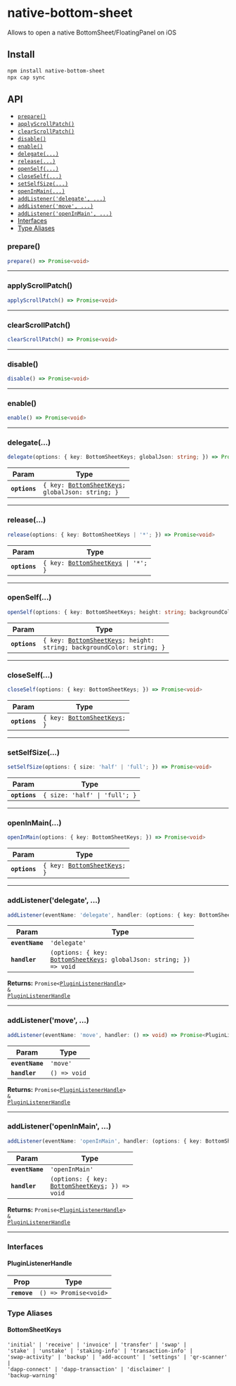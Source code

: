 # native-bottom-sheet

Allows to open a native BottomSheet/FloatingPanel on iOS

## Install

```bash
npm install native-bottom-sheet
npx cap sync
```

## API

<docgen-index>

* [`prepare()`](#prepare)
* [`applyScrollPatch()`](#applyscrollpatch)
* [`clearScrollPatch()`](#clearscrollpatch)
* [`disable()`](#disable)
* [`enable()`](#enable)
* [`delegate(...)`](#delegate)
* [`release(...)`](#release)
* [`openSelf(...)`](#openself)
* [`closeSelf(...)`](#closeself)
* [`setSelfSize(...)`](#setselfsize)
* [`openInMain(...)`](#openinmain)
* [`addListener('delegate', ...)`](#addlistenerdelegate)
* [`addListener('move', ...)`](#addlistenermove)
* [`addListener('openInMain', ...)`](#addlisteneropeninmain)
* [Interfaces](#interfaces)
* [Type Aliases](#type-aliases)

</docgen-index>

<docgen-api>
<!--Update the source file JSDoc comments and rerun docgen to update the docs below-->

### prepare()

```typescript
prepare() => Promise<void>
```

--------------------


### applyScrollPatch()

```typescript
applyScrollPatch() => Promise<void>
```

--------------------


### clearScrollPatch()

```typescript
clearScrollPatch() => Promise<void>
```

--------------------


### disable()

```typescript
disable() => Promise<void>
```

--------------------


### enable()

```typescript
enable() => Promise<void>
```

--------------------


### delegate(...)

```typescript
delegate(options: { key: BottomSheetKeys; globalJson: string; }) => Promise<void>
```

| Param         | Type                                                                                      |
| ------------- | ----------------------------------------------------------------------------------------- |
| **`options`** | <code>{ key: <a href="#bottomsheetkeys">BottomSheetKeys</a>; globalJson: string; }</code> |

--------------------


### release(...)

```typescript
release(options: { key: BottomSheetKeys | '*'; }) => Promise<void>
```

| Param         | Type                                                                         |
| ------------- | ---------------------------------------------------------------------------- |
| **`options`** | <code>{ key: <a href="#bottomsheetkeys">BottomSheetKeys</a> \| '*'; }</code> |

--------------------


### openSelf(...)

```typescript
openSelf(options: { key: BottomSheetKeys; height: string; backgroundColor: string; }) => Promise<void>
```

| Param         | Type                                                                                                           |
| ------------- | -------------------------------------------------------------------------------------------------------------- |
| **`options`** | <code>{ key: <a href="#bottomsheetkeys">BottomSheetKeys</a>; height: string; backgroundColor: string; }</code> |

--------------------


### closeSelf(...)

```typescript
closeSelf(options: { key: BottomSheetKeys; }) => Promise<void>
```

| Param         | Type                                                                  |
| ------------- | --------------------------------------------------------------------- |
| **`options`** | <code>{ key: <a href="#bottomsheetkeys">BottomSheetKeys</a>; }</code> |

--------------------


### setSelfSize(...)

```typescript
setSelfSize(options: { size: 'half' | 'full'; }) => Promise<void>
```

| Param         | Type                                     |
| ------------- | ---------------------------------------- |
| **`options`** | <code>{ size: 'half' \| 'full'; }</code> |

--------------------


### openInMain(...)

```typescript
openInMain(options: { key: BottomSheetKeys; }) => Promise<void>
```

| Param         | Type                                                                  |
| ------------- | --------------------------------------------------------------------- |
| **`options`** | <code>{ key: <a href="#bottomsheetkeys">BottomSheetKeys</a>; }</code> |

--------------------


### addListener('delegate', ...)

```typescript
addListener(eventName: 'delegate', handler: (options: { key: BottomSheetKeys; globalJson: string; }) => void) => Promise<PluginListenerHandle> & PluginListenerHandle
```

| Param           | Type                                                                                                            |
| --------------- | --------------------------------------------------------------------------------------------------------------- |
| **`eventName`** | <code>'delegate'</code>                                                                                         |
| **`handler`**   | <code>(options: { key: <a href="#bottomsheetkeys">BottomSheetKeys</a>; globalJson: string; }) =&gt; void</code> |

**Returns:** <code>Promise&lt;<a href="#pluginlistenerhandle">PluginListenerHandle</a>&gt; & <a href="#pluginlistenerhandle">PluginListenerHandle</a></code>

--------------------


### addListener('move', ...)

```typescript
addListener(eventName: 'move', handler: () => void) => Promise<PluginListenerHandle> & PluginListenerHandle
```

| Param           | Type                       |
| --------------- | -------------------------- |
| **`eventName`** | <code>'move'</code>        |
| **`handler`**   | <code>() =&gt; void</code> |

**Returns:** <code>Promise&lt;<a href="#pluginlistenerhandle">PluginListenerHandle</a>&gt; & <a href="#pluginlistenerhandle">PluginListenerHandle</a></code>

--------------------


### addListener('openInMain', ...)

```typescript
addListener(eventName: 'openInMain', handler: (options: { key: BottomSheetKeys; }) => void) => Promise<PluginListenerHandle> & PluginListenerHandle
```

| Param           | Type                                                                                        |
| --------------- | ------------------------------------------------------------------------------------------- |
| **`eventName`** | <code>'openInMain'</code>                                                                   |
| **`handler`**   | <code>(options: { key: <a href="#bottomsheetkeys">BottomSheetKeys</a>; }) =&gt; void</code> |

**Returns:** <code>Promise&lt;<a href="#pluginlistenerhandle">PluginListenerHandle</a>&gt; & <a href="#pluginlistenerhandle">PluginListenerHandle</a></code>

--------------------


### Interfaces


#### PluginListenerHandle

| Prop         | Type                                      |
| ------------ | ----------------------------------------- |
| **`remove`** | <code>() =&gt; Promise&lt;void&gt;</code> |


### Type Aliases


#### BottomSheetKeys

<code>'initial' | 'receive' | 'invoice' | 'transfer' | 'swap' | 'stake' | 'unstake' | 'staking-info' | 'transaction-info' | 'swap-activity' | 'backup' | 'add-account' | 'settings' | 'qr-scanner' | 'dapp-connect' | 'dapp-transaction' | 'disclaimer' | 'backup-warning'</code>

</docgen-api>
